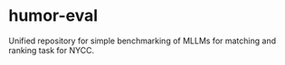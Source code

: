 # humor-eval
Unified repository for simple benchmarking of MLLMs for matching and ranking task for NYCC.
